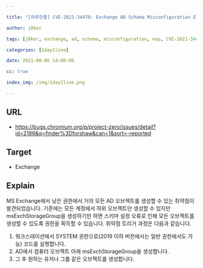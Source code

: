 ```yaml
---

title: "[하루한줄] CVE-2021-34470: Exchange AD Schema Misconfiguration Elevation of Privilege"

author: j0ker

tags: [j0ker, exchange, ad, schema, misconfiguration, eop, CVE-2021-34470] 

categories: [1day1line] 

date: 2021-08-06 14:00:00 

cc: true

index_img: /img/1day1line.png

---
```


## URL

- https://bugs.chromium.org/p/project-zero/issues/detail?id=2186&q=finder%3Dforshaw&can=1&sort=-reported

## Target

- Exchange

  

## Explain

MS Exchange에서 낮은 권한에서 거의 모든 AD 오브젝트를 생성할 수 있는 취약점이 발견되었습니다.  기존에는 모든 계정에서 하위 오브젝트만 생성할 수 있지만 msExchStorageGroup을 생성하기만 하면 스키마 설정 오류로 인해 모든 오브젝트를 생성할 수 있도록 권한을 획득할 수 있습니다. 취약점 트리거 과정은 다음과 같습니다.

1. 워크스테이션에서 SYSTEM 권한으로(2019 이하 버전에서는 일반 권한에서도 가능) 코드를 실행합니다.
2. AD에서 컴퓨터 오브젝트 아래 msExchStorageGroup을 생성합니다.
3. 그 후 원하는 유저나 그룹 같은 오브젝트를 생성합니다.
